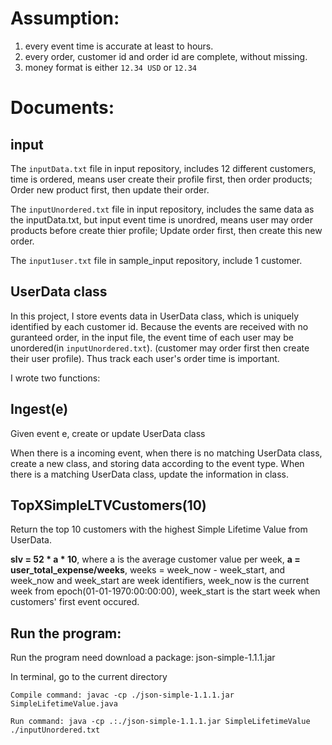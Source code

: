# Assumption:
1. every event time is accurate at least to hours.
2. every order, customer id and order id are complete, without missing.
3. money format is either ```12.34 USD``` or ```12.34```

# Documents:
## input
The ```inputData.txt``` file in input repository, includes 12 different customers, time is ordered, means user create their profile first, then order products; Order new product first, then update their order.

The ```inputUnordered.txt``` file in input repository, includes the same data as the inputData.txt, but input event time is unordred, means user may order products before create thier profile; Update order first, then create this new order.

The ```input1user.txt``` file in sample_input repository, include 1 customer.

## UserData class
In this project, I store events data in UserData class, which is uniquely identified by each customer id.
Because the events are received with no guranteed order, in the input file, the event time of each user may be unordered(in ```inputUnordered.txt```).
(customer may order first then create their user profile).
Thus track each user's order time is important.

I wrote two functions:

## Ingest(e)
Given event e, create or update UserData class

When there is a incoming event, when there is no matching UserData class, create a new class, and storing data according to the event type. When there is a matching UserData class, update the information in class.

## TopXSimpleLTVCustomers(10)

Return the top 10 customers with the highest Simple Lifetime Value from UserData.

**slv = 52 * a * 10**, where a is the average customer value per week, **a = user_total_expense/weeks**, weeks = week_now - week_start, and week_now and week_start are week identifiers, week_now is the current week from epoch(01-01-1970:00:00:00), week_start is the start week when customers' first event occured. 

## Run the program:
Run the program need download a package: json-simple-1.1.1.jar

In terminal, go to the current directory

```
Compile command: javac -cp ./json-simple-1.1.1.jar SimpleLifetimeValue.java

Run command: java -cp .:./json-simple-1.1.1.jar SimpleLifetimeValue ./inputUnordered.txt
```
